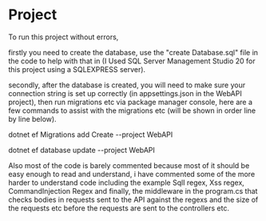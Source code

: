 # Project

To run this project without errors, 

firstly you need to create the database, use the "create Database.sql" file in the code to help with that in (I Used SQL Server Management Studio 20 for this project using a SQLEXPRESS server).

secondly, after the database is created, you will need to make sure your connection string is set up correctly (in appsettings.json in the WebAPI project), then run migrations etc via package manager console,
here are a few commands to assist with the migrations etc (will be shown in order line by line below).

dotnet ef Migrations add Create --project WebAPI

dotnet ef database update --project WebAPI

Also most of the code is barely commented because most of it should be easy enough to read and understand, i have commented some of the more harder to understand code including the example SqlI regex, Xss regex, CommandInjection Regex and finally, the middleware in the program.cs that checks bodies in requests sent to the API against the regexs and the size of the requests etc before the requests are sent to the controllers etc.

